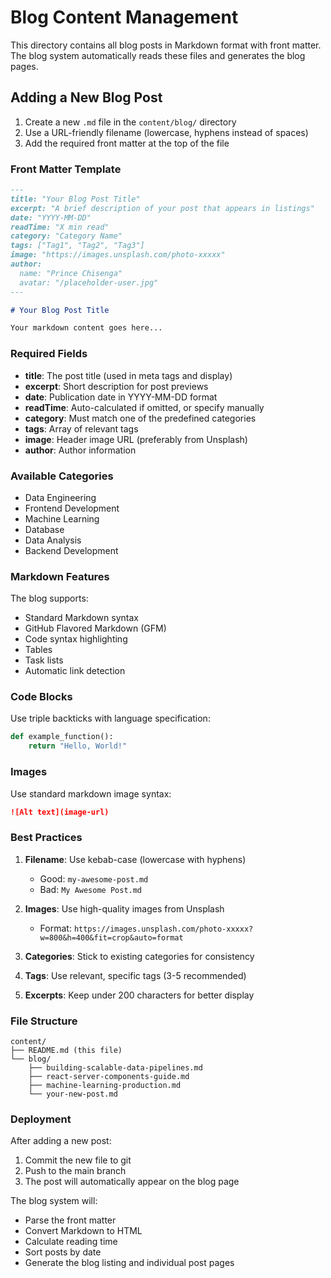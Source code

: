 # Blog Content Management

This directory contains all blog posts in Markdown format with front matter. The blog system automatically reads these files and generates the blog pages.

## Adding a New Blog Post

1. Create a new `.md` file in the `content/blog/` directory
2. Use a URL-friendly filename (lowercase, hyphens instead of spaces)
3. Add the required front matter at the top of the file

### Front Matter Template

```markdown
---
title: "Your Blog Post Title"
excerpt: "A brief description of your post that appears in listings"
date: "YYYY-MM-DD"
readTime: "X min read"
category: "Category Name"
tags: ["Tag1", "Tag2", "Tag3"]
image: "https://images.unsplash.com/photo-xxxxx"
author:
  name: "Prince Chisenga"
  avatar: "/placeholder-user.jpg"
---

# Your Blog Post Title

Your markdown content goes here...
```

### Required Fields

- **title**: The post title (used in meta tags and display)
- **excerpt**: Short description for post previews
- **date**: Publication date in YYYY-MM-DD format
- **readTime**: Auto-calculated if omitted, or specify manually
- **category**: Must match one of the predefined categories
- **tags**: Array of relevant tags
- **image**: Header image URL (preferably from Unsplash)
- **author**: Author information

### Available Categories

- Data Engineering
- Frontend Development
- Machine Learning
- Database
- Data Analysis
- Backend Development

### Markdown Features

The blog supports:
- Standard Markdown syntax
- GitHub Flavored Markdown (GFM)
- Code syntax highlighting
- Tables
- Task lists
- Automatic link detection

### Code Blocks

Use triple backticks with language specification:

```python
def example_function():
    return "Hello, World!"
```

### Images

Use standard markdown image syntax:
```markdown
![Alt text](image-url)
```

### Best Practices

1. **Filename**: Use kebab-case (lowercase with hyphens)
   - Good: `my-awesome-post.md`
   - Bad: `My Awesome Post.md`

2. **Images**: Use high-quality images from Unsplash
   - Format: `https://images.unsplash.com/photo-xxxxx?w=800&h=400&fit=crop&auto=format`

3. **Categories**: Stick to existing categories for consistency

4. **Tags**: Use relevant, specific tags (3-5 recommended)

5. **Excerpts**: Keep under 200 characters for better display

### File Structure

```
content/
├── README.md (this file)
└── blog/
    ├── building-scalable-data-pipelines.md
    ├── react-server-components-guide.md
    ├── machine-learning-production.md
    └── your-new-post.md
```

### Deployment

After adding a new post:
1. Commit the new file to git
2. Push to the main branch
3. The post will automatically appear on the blog page

The blog system will:
- Parse the front matter
- Convert Markdown to HTML
- Calculate reading time
- Sort posts by date
- Generate the blog listing and individual post pages